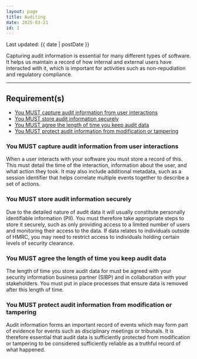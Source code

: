 ```yaml
---
layout: page
title: Auditing
date: 2025-03-21
id: 1
---
```


<p class="govuk-body-s">
Last updated: {{ date | postDate }}
</p>

<p class="govuk-body-l">
Capturing audit information is essential for many different types of software. It helps us maintain a record of how internal and external users have interacted with it, which is important for activities such as non-repudiation and regulatory compliance.
</p>

<hr class="govuk-section-break--l govuk-section-break--visible">

## Requirement(s)
- [You MUST capture audit information from user interactions](#you-must-capture-audit-information-from-user-interactions)
- [You MUST store audit information securely](#you-must-store-audit-information-securely)
- [You MUST agree the length of time you keep audit data](#you-must-agree-the-length-of-time-you-keep-audit-data)
- [You MUST protect audit information from modification or tampering](#you-must-protect-audit-information-from-modification-or-tampering)

### You MUST capture audit information from user interactions

When a user interacts with your software you must store a record of this. This must detail the time of the interaction, information about the user, and what action they took. It may also include additional metadata, such as a session identifier that helps correlate multiple events together to describe a set of actions.

### You MUST store audit information securely

Due to the detailed nature of audit data it will usually constitute personally identifiable information (PII). You must therefore take appropriate steps to store it securely, such as only providing access to a limited number of users and monitoring their access to the data. If data relates to individuals outside of HMRC, you may need to restrict access to individuals holding certain levels of security clearance.

### You MUST agree the length of time you keep audit data

The length of time you store audit data for must be agreed with your security information business partner (SIBP) and in collaboration with your stakeholders. You must put in place processes that ensure data is removed after this length of time.

### You MUST protect audit information from modification or tampering

Audit information forms an important record of events which may form part of evidence for events such as disciplinary meetings or tribunals. It is therefore essential that audit data is sufficiently protected from modification or tampering to be considered sufficiently reliable as a truthful record of what happened.
